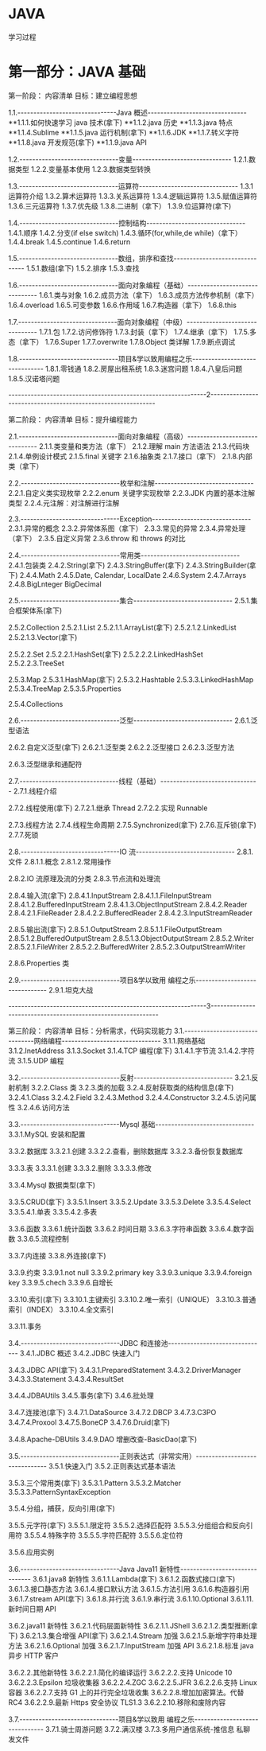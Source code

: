 # JAVA

学习过程

# 第一部分：JAVA 基础

第一阶段： 内容清单
目标：建立编程思想

1.1.-------------------------------Java 概述-------------------------------
**1.1.1.如何快速学习 java 技术(拿下)
**1.1.2.java 历史
**1.1.3.java 特点
**1.1.4.Sublime
**1.1.5.java 运行机制(拿下)
**1.1.6.JDK
**1.1.7.转义字符
**1.1.8.java 开发规范(拿下)
\*\*1.1.9.java API

1.2.-------------------------------变量-------------------------------
1.2.1.数据类型
1.2.2.变量基本使用
1.2.3.数据类型转换

1.3.-------------------------------运算符-------------------------------
1.3.1 运算符介绍
1.3.2.算术运算符
1.3.3.关系运算符
1.3.4.逻辑运算符
1.3.5.赋值运算符
1.3.6.三元运算符
1.3.7.优先级
1.3.8.二进制（拿下）
1.3.9.位运算符(拿下)

1.4.-------------------------------控制结构-------------------------------
1.4.1.顺序
1.4.2.分支(if else switch)
1.4.3.循环(for,while,de while)（拿下）
1.4.4.break
1.4.5.continue
1.4.6.return

1.5.-------------------------------数组，排序和查找-------------------------------
1.5.1.数组(拿下)
1.5.2.排序
1.5.3.查找

1.6.-------------------------------面向对象编程（基础）-------------------------------
1.6.1.类与对象
1.6.2.成员方法（拿下）
1.6.3.成员方法传参机制（拿下）
1.6.4.overload
1.6.5.可变参数
1.6.6.作用域
1.6.7.构造器（拿下）
1.6.8.this

1.7.-------------------------------面向对象编程（中级）-------------------------------
1.7.1.包
1.7.2.访问修饰符
1.7.3.封装（拿下）
1.7.4.继承（拿下）
1.7.5.多态（拿下）
1.7.6.Super
1.7.7.overwrite
1.7.8.Object 类详解
1.7.9.断点调试

1.8.-------------------------------项目&学以致用编程之乐-------------------------------
1.8.1.零钱通
1.8.2.房屋出租系统
1.8.3.迷宫问题
1.8.4.八皇后问题
1.8.5.汉诺塔问题

--------------------------------------------------------------2-------------------------------------------------------------

第二阶段： 内容清单
目标：提升编程能力

2.1.-------------------------------面向对象编程（高级）-------------------------------
2.1.1.类变量和类方法（拿下）
2.1.2.理解 main 方法语法
2.1.3.代码块
2.1.4.单例设计模式
2.1.5.final 关键字
2.1.6.抽象类
2.1.7.接口（拿下）
2.1.8.内部类（拿下）

2.2.-------------------------------枚举和注解-------------------------------
2.2.1.自定义类实现枚举
2.2.2.enum 关键字实现枚举
2.2.3.JDK 内置的基本注解类型
2.2.4.元注解：对注解进行注解

2.3.-------------------------------Exception-------------------------------
2.3.1.异常的概念
2.3.2.异常体系图（拿下）
2.3.3.常见的异常
2.3.4.异常处理（拿下）
2.3.5.自定义异常
2.3.6.throw 和 throws 的对比

2.4.-------------------------------常用类-------------------------------
2.4.1.包装类
2.4.2.String(拿下)
2.4.3.StringBuffer(拿下)
2.4.3.StringBuilder(拿下)
2.4.4.Math
2.4.5.Date, Calendar, LocalDate
2.4.6.System
2.4.7.Arrays
2.4.8.BigLnteger BigDecimal

2.5.-------------------------------集合-------------------------------
2.5.1.集合框架体系(拿下)

2.5.2.Collection
2.5.2.1.List
2.5.2.1.1.ArrayList(拿下)
2.5.2.1.2.LinkedList
2.5.2.1.3.Vector(拿下)

2.5.2.2.Set
2.5.2.2.1.HashSet(拿下)
2.5.2.2.2.LinkedHashSet
2.5.2.2.3.TreeSet

2.5.3.Map
2.5.3.1.HashMap(拿下)
2.5.3.2.Hashtable
2.5.3.3.LinkedHashMap
2.5.3.4.TreeMap
2.5.3.5.Properties

2.5.4.Collections

2.6.-------------------------------泛型-------------------------------
2.6.1.泛型语法

2.6.2.自定义泛型(拿下)
2.6.2.1.泛型类
2.6.2.2.泛型接口
2.6.2.3.泛型方法

2.6.3.泛型继承和通配符

2.7.-------------------------------线程（基础）-------------------------------
2.7.1.线程介绍

2.7.2.线程使用(拿下)
2.7.2.1.继承 Thread
2.7.2.2.实现 Runnable

2.7.3.线程方法
2.7.4.线程生命周期
2.7.5.Synchronized(拿下)
2.7.6.互斥锁(拿下)
2.7.7.死锁

2.8.-------------------------------IO 流-------------------------------
2.8.1.文件
2.8.1.1.概念
2.8.1.2.常用操作

2.8.2.IO 流原理及流的分类
2.8.3.节点流和处理流

2.8.4.输入流(拿下)
2.8.4.1.InputStream
2.8.4.1.1.FileInputStream
2.8.4.1.2.BufferedInputStream
2.8.4.1.3.ObjectInputStream
2.8.4.2.Reader
2.8.4.2.1.FileReader
2.8.4.2.2.BufferedReader
2.8.4.2.3.InputStreamReader

2.8.5.输出流(拿下)
2.8.5.1.OutputStream
2.8.5.1.1.FileOutputStream
2.8.5.1.2.BufferedOutputStream
2.8.5.1.3.ObjectOutputStream
2.8.5.2.Writer
2.8.5.2.1.FileWriter
2.8.5.2.2.BufferedWriter
2.8.5.2.3.OutputStreamWriter

2.8.6.Properties 类

2.9.-------------------------------项目&学以致用 编程之乐-------------------------------
2.9.1.坦克大战

--------------------------------------------------------------3-------------------------------------------------------------

第三阶段： 内容清单
目标：分析需求，代码实现能力
3.1.-------------------------------网络编程-------------------------------
3.1.1.网络基础
3.1.2.InetAddress
3.1.3.Socket
3.1.4.TCP 编程(拿下)
3.1.4.1.字节流
3.1.4.2.字符流
3.1.5.UDP 编程

3.2.-------------------------------反射-------------------------------
3.2.1.反射机制
3.2.2.Class 类
3.2.3.类的加载
3.2.4.反射获取类的结构信息(拿下)
3.2.4.1.Class
3.2.4.2.Field
3.2.4.3.Method
3.2.4.4.Constructor
3.2.4.5.访问属性
3.2.4.6.访问方法

3.3.-------------------------------Mysql 基础-------------------------------
3.3.1.MySQL 安装和配置

3.3.2.数据库
3.3.2.1.创建
3.3.2.2.查看，删除数据库
3.3.2.3.备份恢复数据库

3.3.3.表
3.3.3.1.创建
3.3.3.2.删除
3.3.3.3.修改

3.3.4.Mysql 数据类型(拿下)

3.3.5.CRUD(拿下)
3.3.5.1.Insert
3.3.5.2.Update
3.3.5.3.Delete
3.3.5.4.Select
3.3.5.4.1.单表
3.3.5.4.2.多表

3.3.6.函数
3.3.6.1.统计函数
3.3.6.2.时间日期
3.3.6.3.字符串函数
3.3.6.4.数字函数
3.3.6.5.流程控制

3.3.7.内连接
3.3.8.外连接(拿下)

3.3.9.约束
3.3.9.1.not null
3.3.9.2.primary key
3.3.9.3.unique
3.3.9.4.foreign key
3.3.9.5.chech
3.3.9.6.自增长

3.3.10.索引(拿下)
3.3.10.1.主键索引
3.3.10.2.唯一索引（UNIQUE）
3.3.10.3.普通索引（INDEX）
3.3.10.4.全文索引

3.3.11.事务

3.4.-------------------------------JDBC 和连接池-------------------------------
3.4.1.JDBC 概述
3.4.2.JDBC 快速入门

3.4.3.JDBC API(拿下)
3.4.3.1.PreparedStatement
3.4.3.2.DriverManager
3.4.3.3.Statement
3.4.3.4.ResultSet

3.4.4.JDBAUtils
3.4.5.事务(拿下)
3.4.6.批处理

3.4.7.连接池(拿下)
3.4.7.1.DataSource
3.4.7.2.DBCP
3.4.7.3.C3PO
3.4.7.4.Proxool
3.4.7.5.BoneCP
3.4.7.6.Druid(拿下)

3.4.8.Apache-DBUtils
3.4.9.DAO 增删改查-BasicDao(拿下)

3.5.-------------------------------正则表达式（非常实用）-------------------------------
3.5.1.快速入门
3.5.2.正则表达式基本语法

3.5.3.三个常用类(拿下)
3.5.3.1.Pattern
3.5.3.2.Matcher
3.5.3.3.PatternSyntaxException

3.5.4.分组，捕获，反向引用(拿下)

3.5.5.元字符(拿下)
3.5.5.1.限定符
3.5.5.2.选择匹配符
3.5.5.3.分组组合和反向引用符
3.5.5.4.特殊字符
3.5.5.5.字符匹配符
3.5.5.6.定位符

3.5.6.应用实例

3.6.-------------------------------Java Java11 新特性-------------------------------
3.6.1.java8 新特性
3.6.1.1.Lambda(拿下)
3.6.1.2.函数式接口(拿下)
3.6.1.3.接口静态方法
3.6.1.4.接口默认方法
3.6.1.5.方法引用
3.6.1.6.构造器引用
3.6.1.7.stream API(拿下)
3.6.1.8.并行流
3.6.1.9.串行流
3.6.1.10.Optional
3.6.1.11.新时间日期 API

3.6.2.java11 新特性
3.6.2.1.代码层面新特性
3.6.2.1.1.JShell
3.6.2.1.2.类型推断(拿下)
3.6.2.1.3.集合增强 API(拿下)
3.6.2.1.4.Stream 加强
3.6.2.1.5.新增字符串处理方法
3.6.2.1.6.Optional 加强
3.6.2.1.7.InputStream 加强 API
3.6.2.1.8.标准 java 异步 HTTP 客户

3.6.2.2.其他新特性
3.6.2.2.1.简化的编译运行
3.6.2.2.2.支持 Unicode 10
3.6.2.2.3.Epsilon 垃圾收集器
3.6.2.2.4.ZGC
3.6.2.2.5.JFR
3.6.2.2.6.支持 Linux 容器
3.6.2.2.7.支持 G1 上的并行完全垃圾收集
3.6.2.2.8.增加加密算法。代替 RC4
3.6.2.2.9.最新 Https 安全协议 TLS1.3
3.6.2.2.10.移除和废除内容

3.7.-------------------------------项目&学以致用 编程之乐-------------------------------
3.7.1.骑士周游问题
3.7.2.满汉楼
3.7.3.多用户通信系统-推信息 私聊 发文件
